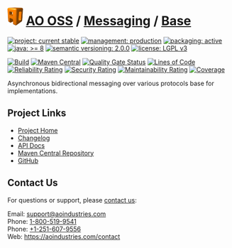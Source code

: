 # [<img src="ao-logo.png" alt="AO Logo" width="35" height="40">](https://github.com/ao-apps) [AO OSS](https://github.com/ao-apps/ao-oss) / [Messaging](https://github.com/ao-apps/ao-messaging) / [Base](https://github.com/ao-apps/ao-messaging-base)

[![project: current stable](https://oss.aoapps.com/ao-badges/project-current-stable.svg)](https://aoindustries.com/life-cycle#project-current-stable)
[![management: production](https://oss.aoapps.com/ao-badges/management-production.svg)](https://aoindustries.com/life-cycle#management-production)
[![packaging: active](https://oss.aoapps.com/ao-badges/packaging-active.svg)](https://aoindustries.com/life-cycle#packaging-active)  
[![java: &gt;= 8](https://oss.aoapps.com/ao-badges/java-8.svg)](https://docs.oracle.com/javase/8/)
[![semantic versioning: 2.0.0](https://oss.aoapps.com/ao-badges/semver-2.0.0.svg)](http://semver.org/spec/v2.0.0.html)
[![license: LGPL v3](https://oss.aoapps.com/ao-badges/license-lgpl-3.0.svg)](https://www.gnu.org/licenses/lgpl-3.0)

[![Build](https://github.com/ao-apps/ao-messaging-base/workflows/Build/badge.svg?branch=master)](https://github.com/ao-apps/ao-messaging-base/actions?query=workflow%3ABuild)
[![Maven Central](https://maven-badges.herokuapp.com/maven-central/com.aoapps/ao-messaging-base/badge.svg)](https://maven-badges.herokuapp.com/maven-central/com.aoapps/ao-messaging-base)
[![Quality Gate Status](https://sonarcloud.io/api/project_badges/measure?branch=master&project=com.aoapps%3Aao-messaging-base&metric=alert_status)](https://sonarcloud.io/dashboard?branch=master&id=com.aoapps%3Aao-messaging-base)
[![Lines of Code](https://sonarcloud.io/api/project_badges/measure?branch=master&project=com.aoapps%3Aao-messaging-base&metric=ncloc)](https://sonarcloud.io/component_measures?branch=master&id=com.aoapps%3Aao-messaging-base&metric=ncloc)  
[![Reliability Rating](https://sonarcloud.io/api/project_badges/measure?branch=master&project=com.aoapps%3Aao-messaging-base&metric=reliability_rating)](https://sonarcloud.io/component_measures?branch=master&id=com.aoapps%3Aao-messaging-base&metric=Reliability)
[![Security Rating](https://sonarcloud.io/api/project_badges/measure?branch=master&project=com.aoapps%3Aao-messaging-base&metric=security_rating)](https://sonarcloud.io/component_measures?branch=master&id=com.aoapps%3Aao-messaging-base&metric=Security)
[![Maintainability Rating](https://sonarcloud.io/api/project_badges/measure?branch=master&project=com.aoapps%3Aao-messaging-base&metric=sqale_rating)](https://sonarcloud.io/component_measures?branch=master&id=com.aoapps%3Aao-messaging-base&metric=Maintainability)
[![Coverage](https://sonarcloud.io/api/project_badges/measure?branch=master&project=com.aoapps%3Aao-messaging-base&metric=coverage)](https://sonarcloud.io/component_measures?branch=master&id=com.aoapps%3Aao-messaging-base&metric=Coverage)

Asynchronous bidirectional messaging over various protocols base for implementations.

## Project Links
* [Project Home](https://oss.aoapps.com/messaging/base/)
* [Changelog](https://oss.aoapps.com/messaging/base/changelog)
* [API Docs](https://oss.aoapps.com/messaging/base/apidocs/)
* [Maven Central Repository](https://central.sonatype.com/search?namespace=com.aoapps&q=a%3Aao-messaging-base)
* [GitHub](https://github.com/ao-apps/ao-messaging-base)

## Contact Us
For questions or support, please [contact us](https://aoindustries.com/contact):

Email: [support@aoindustries.com](mailto:support@aoindustries.com)  
Phone: [1-800-519-9541](tel:1-800-519-9541)  
Phone: [+1-251-607-9556](tel:+1-251-607-9556)  
Web: https://aoindustries.com/contact
